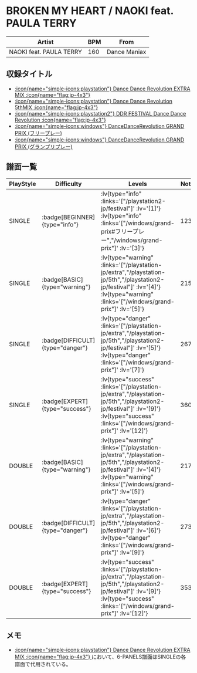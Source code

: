 # BROKEN MY HEART / NAOKI feat. PAULA TERRY

|Artist|BPM|From|
|------|---|----|
|NAOKI feat. PAULA TERRY|160|Dance Maniax|

## 収録タイトル

- [ :icon{name="simple-icons:playstation"} Dance Dance Revolution EXTRA MIX :icon{name="flag:jp-4x3"} ](/playstation-jp/extra)
- [ :icon{name="simple-icons:playstation"} Dance Dance Revolution 5thMIX :icon{name="flag:jp-4x3"} ](/playstation-jp/5th)
- [ :icon{name="simple-icons:playstation2"} DDR FESTIVAL Dance Dance Revolution :icon{name="flag:jp-4x3"} ](/playstation2-jp/festival)
- [ :icon{name="simple-icons:windows"} DanceDanceRevolution GRAND PRIX (フリープレー)](/windows/grand-prix#フリープレー)
- [ :icon{name="simple-icons:windows"} DanceDanceRevolution GRAND PRIX (グランプリプレー)](/windows/grand-prix)

## 譜面一覧

|PlayStyle|Difficulty|Levels|Notes|Movie|
|---------|----------|------|-----|-----|
|SINGLE| :badge[BEGINNER]{type="info"} | :lv{type="info" :links='["/playstation2-jp/festival"]' :lv='[1]'}  :lv{type="info" :links='["/windows/grand-prix#フリープレー","/windows/grand-prix"]' :lv='[3]'} |123/0||
|SINGLE| :badge[BASIC]{type="warning"} | :lv{type="warning" :links='["/playstation-jp/extra","/playstation-jp/5th","/playstation2-jp/festival"]' :lv='[4]'}  :lv{type="warning" :links='["/windows/grand-prix"]' :lv='[5]'} |215/0||
|SINGLE| :badge[DIFFICULT]{type="danger"} | :lv{type="danger" :links='["/playstation-jp/extra","/playstation-jp/5th","/playstation2-jp/festival"]' :lv='[5]'}  :lv{type="danger" :links='["/windows/grand-prix"]' :lv='[7]'} |267/0||
|SINGLE| :badge[EXPERT]{type="success"} | :lv{type="success" :links='["/playstation-jp/extra","/playstation-jp/5th","/playstation2-jp/festival"]' :lv='[9]'}  :lv{type="success" :links='["/windows/grand-prix"]' :lv='[12]'} |360/0||
|DOUBLE| :badge[BASIC]{type="warning"} | :lv{type="warning" :links='["/playstation-jp/extra","/playstation-jp/5th","/playstation2-jp/festival"]' :lv='[4]'}  :lv{type="warning" :links='["/windows/grand-prix"]' :lv='[5]'} |217/0||
|DOUBLE| :badge[DIFFICULT]{type="danger"} | :lv{type="danger" :links='["/playstation-jp/extra","/playstation-jp/5th","/playstation2-jp/festival"]' :lv='[6]'}  :lv{type="danger" :links='["/windows/grand-prix"]' :lv='[9]'} |273/0||
|DOUBLE| :badge[EXPERT]{type="success"} | :lv{type="success" :links='["/playstation-jp/extra","/playstation-jp/5th","/playstation2-jp/festival"]' :lv='[9]'}  :lv{type="success" :links='["/windows/grand-prix"]' :lv='[12]'} |353/0||

## メモ

- [ :icon{name="simple-icons:playstation"} Dance Dance Revolution EXTRA MIX :icon{name="flag:jp-4x3"} ](/playstation-jp/extra)において、6-PANELS譜面はSINGLEの各譜面で代用されている。
